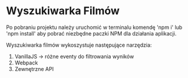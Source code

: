 # Wyszukiwarka Filmów

Po pobraniu projektu należy uruchomić w terminalu komendę 'npm i' lub 'npm install' aby pobrać niezbędne paczki NPM dla działania aplikacji.

Wyszukiwarka filmów wykoszystuje następujące narzędzia:
1. VanillaJS -> różne eventy do filtrowania wyników
2. Webpack
3. Zewnętrzne API



